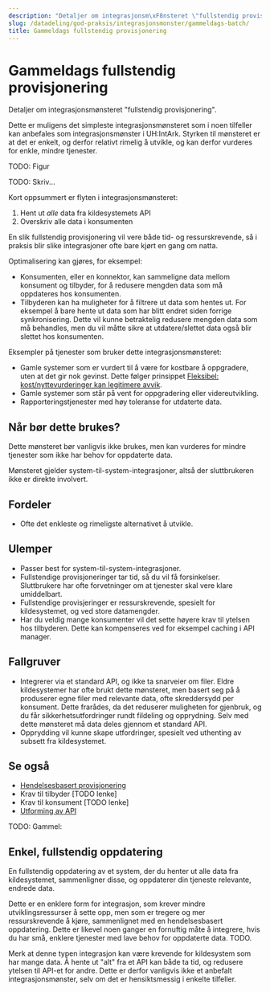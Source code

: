 ```yaml
---
description: "Detaljer om integrasjonsm\xF8nsteret \"fullstendig provisjonering\"."
slug: /datadeling/god-praksis/integrasjonsmonster/gammeldags-batch/
title: Gammeldags fullstendig provisjonering
---
```


# Gammeldags fullstendig provisjonering

Detaljer om integrasjonsmønsteret "fullstendig provisjonering".

Dette er muligens det simpleste integrasjonsmønsteret som i noen tilfeller kan anbefales som integrasjonsmønster i UH:IntArk. Styrken til mønsteret er at det er enkelt, og derfor relativt rimelig å utvikle, og kan derfor vurderes for enkle, mindre tjenester.


TODO: Figur


TODO: Skriv...


Kort oppsummert er flyten i integrasjonsmønsteret:


1. Hent ut *alle* data fra kildesystemets API
2. Overskriv alle data i konsumenten


En slik fullstendig provisjonering vil vere både tid- og ressurskrevende, så i praksis blir slike integrasjoner ofte bare kjørt en gang om natta.


Optimalisering kan gjøres, for eksempel:


* Konsumenten, eller en konnektor, kan sammeligne data mellom konsument og tilbyder, for å redusere mengden data som må oppdateres hos konsumenten.
* Tilbyderen kan ha muligheter for å filtrere ut data som hentes ut. For eksempel å bare hente ut data som har blitt endret siden forrige synkronisering. Dette vil kunne betraktelig redusere mengden data som må behandles, men du vil måtte sikre at utdatere/slettet data også blir slettet hos konsumenten.


Eksempler på tjenester som bruker dette integrasjonsmønsteret:


* Gamle systemer som er vurdert til å være for kostbare å oppgradere, uten at det gir nok gevinst. Dette følger prinsippet [Fleksibel: kost/nyttevurderinger kan legitimere avvik](/docs/datadeling/prinsippene/fleksibel).
* Gamle systemer som står på vent for oppgradering eller videreutvikling.
* Rapporteringstjenester med høy toleranse for utdaterte data.


## Når bør dette brukes?


Dette mønsteret bør vanligvis ikke brukes, men kan vurderes for mindre tjenester som ikke har behov for oppdaterte data.


Mønsteret gjelder system-til-system-integrasjoner, altså der sluttbrukeren ikke er direkte involvert.


## Fordeler


* Ofte det enkleste og rimeligste alternativet å utvikle.


## Ulemper


* Passer best for system-til-system-integrasjoner.
* Fullstendige provisjoneringer tar tid, så du vil få forsinkelser. Sluttbrukere har ofte forvetninger om at tjenester skal vere klare umiddelbart.
* Fullstendige provisjeringer er ressurskrevende, spesielt for kildesystemet, og ved store datamengder.
* Har du veldig mange konsumenter vil det sette høyere krav til ytelsen hos tilbyderen. Dette kan kompenseres ved for eksempel caching i API manager.


## Fallgruver


* Integrerer via et standard API, og ikke ta snarveier om filer. Eldre kildesystemer har ofte brukt dette mønsteret, men basert seg på å produserer egne filer med relevante data, ofte skreddersydd per konsument. Dette frarådes, da det reduserer muligheten for gjenbruk, og du får sikkerhetsutfordringer rundt fildeling og opprydning. Selv med dette mønsteret må data deles gjennom et standard API.
* Opprydding vil kunne skape utfordringer, spesielt ved uthenting av subsett fra kildesystemet.


## Se også


* [Hendelsesbasert provisjonering](/docs/datadeling/god-praksis/integrasjonsmonster/hendelsesbasert/)
* Krav til tilbyder [TODO lenke]
* Krav til konsument [TODO lenke]
* [Utforming av API](/docs/datadeling/god-praksis/api-design)


TODO: Gammel:


## Enkel, fullstendig oppdatering


En fullstendig oppdatering av et system, der du henter ut alle data fra kildesystemet, sammenligner disse, og oppdaterer din tjeneste relevante, endrede data.


Dette er en enklere form for integrasjon, som krever mindre utviklingsressurser å sette opp, men som er tregere og mer ressurskrevende å kjøre, sammenlignet med en hendelsesbasert oppdatering. Dette er likevel noen ganger en fornuftig måte å integrere, hvis du har små, enklere tjenester med lave behov for oppdaterte data. TODO.


Merk at denne typen integrasjon kan være krevende for kildesystem som har mange data. Å hente ut "alt" fra et API kan både ta tid, og redusere ytelsen til API-et for andre. Dette er derfor vanligvis ikke et anbefalt integrasjonsmønster, selv om det er hensiktsmessig i enkelte tilfeller.
